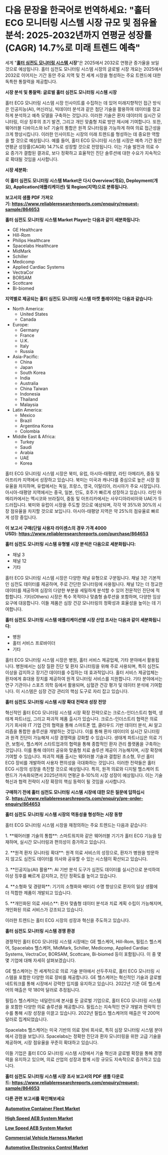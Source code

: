 <p><h1>다음 문장을 한국어로 번역하세요:  
"홀터 ECG 모니터링 시스템 시장 규모 및 점유율 분석: 2025-2032년까지 연평균 성장률(CAGR) 14.7%로 미래 트렌드 예측"</h1></p><p>세계 "<strong><a href="https://www.reliableresearchreports.com/holter-ecg-monitoring-system-r864653?utm_campaign=106&utm_medium=8&utm_source=Github&utm_content=ia&utm_term=24012025&utm_id=holter-ecg-monitoring-system">홀터 심전도 모니터링 시스템&nbsp;</a></strong><strong>시장</strong>"은 2025에서 2032로 연평균 증가율을 보일 것으로 예상됩니다. 홀터 심전도 모니터링 시스템 시장의 글로벌 시장 개요는 2025에서 2032로 이어지는 기간 동안 주요 지역 및 전 세계 시장을 형성하는 주요 트렌드에 대한 독특한 통찰력을 제공합니다.</p>
<p><strong>시장 분석 및 통찰력: 글로벌 홀터 심전도 모니터링 시스템 시장</strong></p>
<p><p>홀터 ECG 모니터링 시스템 시장 인사이트를 수집하는 데 있어 미래지향적인 접근 방식은 인공지능(AI), 머신러닝, 빅데이터 분석과 같은 첨단 기술을 활용하여 데이터를 정교하게 분석하고 예측 모델을 구축하는 것입니다. 이러한 기술은 환자 데이터의 실시간 모니터링, 이상 징후의 조기 발견, 그리고 개인 맞춤형 치료 방안 제시에 기여합니다. 또한, 웨어러블 디바이스와 IoT 기술의 통합은 원격 모니터링을 가능하게 하여 의료 접근성을 크게 향상시킵니다. 이러한 인사이트는 시장의 미래 트렌드를 형성하는 데 중요한 역할을 할 것으로 예상됩니다. 예를 들어, 홀터 ECG 모니터링 시스템 시장은 예측 기간 동안 연평균 성장률(CAGR) 14.7%로 성장할 것으로 전망됩니다. 이는 기술 발전과 의료 수요 증가가 결합된 결과로, 보다 정확하고 효율적인 진단 솔루션에 대한 수요가 지속적으로 확대될 것임을 시사합니다.</p><a href="%7CAUTHORITHY_DOMAIN_URL%7C?utm_campaign=106&utm_medium=8&utm_source=Github&utm_content=ia&utm_term=24012025&utm_id=holter-ecg-monitoring-system"></a></p>
<p><strong>시장 세분화:</strong></p>
<p><strong>이 홀터 심전도 모니터링 시스템 Market은 다시 Overview(개요), Deployment(개요), Application(애플리케이션) 및 Region(지역)으로 분류됩니다.</strong></p>
<p><strong>보고서의 샘플 PDF 가져오기:&nbsp;<a href="https://www.reliableresearchreports.com/enquiry/request-sample/864653?utm_campaign=106&utm_medium=8&utm_source=Github&utm_content=ia&utm_term=24012025&utm_id=holter-ecg-monitoring-system">https://www.reliableresearchreports.com/enquiry/request-sample/864653</a></strong><strong></strong></p>
<p><strong>홀터 심전도 모니터링 시스템 Market Player는 다음과 같이 세분화됩니다:</strong></p>
<p><ul><li>GE Healthcare</li><li>Hill-Rom</li><li>Philips Healthcare</li><li>Spacelabs Healthcare</li><li>MidMark</li><li>Schiller</li><li>Medicomp</li><li>Applied Cardiac Systems</li><li>VectraCor</li><li>BORSAM</li><li>Scottcare</li><li>Bi-biomed</li></ul></p>
<p><strong>지역별로 제공되는 홀터 심전도 모니터링 시스템 마켓 플레이어는 다음과 같습니다:</strong></p>
<p><ul>
    <li>
        North America:
        <ul>
            <li>United States</li>
            <li>Canada</li>
        </ul>
    </li>
    <li>
        Europe:
        <ul>
            <li>Germany</li>
            <li>France</li>
            <li>U.K.</li>
            <li>Italy</li>
            <li>Russia</li>
        </ul>
    </li>
    <li>
        Asia-Pacific:
        <ul>
            <li>China</li>
            <li>Japan</li>
            <li>South Korea</li>
            <li>India</li>
            <li>Australia</li>
            <li>China Taiwan</li>
            <li>Indonesia</li>
            <li>Thailand</li>
            <li>Malaysia</li>
        </ul>
    </li>
    <li>
        Latin America:
        <ul>
            <li>Mexico</li>
            <li>Brazil</li>
            <li>Argentina Korea</li>
            <li>Colombia</li>
        </ul>
    </li>
    <li>
        Middle East & Africa:
        <ul>
            <li>Turkey</li>
            <li>Saudi</li>
            <li>Arabia</li>
            <li>UAE</li>
            <li>Korea</li>
        </ul>
    </li>
    </ul></p>
<p><p>홀터 ECG 모니터링 시스템 시장은 북미, 유럽, 아시아-태평양, 라틴 아메리카, 중동 및 아프리카 지역에서 성장하고 있습니다. 북미는 미국과 캐나다를 중심으로 높은 시장 점유율을 차지하며, 유럽에서는 독일, 프랑스, 영국, 이탈리아, 러시아가 주요 시장입니다. 아시아-태평양 지역에서는 중국, 일본, 인도, 호주가 빠르게 성장하고 있습니다. 라틴 아메리카에서는 멕시코와 브라질이, 중동 및 아프리카에서는 사우디아라비아와 UAE가 두드러집니다. 북미와 유럽이 시장을 주도할 것으로 예상되며, 각각 약 35%와 30%의 시장 점유율을 차지할 것으로 보입니다. 아시아-태평양 지역은 약 25%의 점유율로 빠르게 성장 중입니다.</p></p>
<p><strong>이 보고서 구매(단일 사용자 라이센스의 경우 가격 4000 USD):&nbsp;<a href="https://www.reliableresearchreports.com/purchase/864653?utm_campaign=106&utm_medium=8&utm_source=Github&utm_content=ia&utm_term=24012025&utm_id=holter-ecg-monitoring-system">https://www.reliableresearchreports.com/purchase/864653</a></strong></p>
<p><strong>홀터 심전도 모니터링 시스템 유형별 시장 분석은 다음으로 세분화됩니다:</strong></p>
<p><ul><li>채널 3</li><li>채널 12</li><li>기타</li></ul></p>
<p><p>홀터 ECG 모니터링 시스템 시장은 다양한 채널 유형으로 구분됩니다. 채널 3은 기본적인 심전도 데이터를 제공하며, 주로 간단한 모니터링에 사용됩니다. 채널 12는 더 정교한 데이터를 제공하여 심장의 다양한 부분을 세밀하게 분석할 수 있어 전문적인 진단에 적합합니다. 기타(Others) 시장은 특수 목적이나 맞춤형 솔루션을 포함하며, 다양한 임상 요구에 대응합니다. 이들 제품은 심장 건강 모니터링의 정확성과 효율성을 높이는 데 기여합니다.</p></p>
<p><strong>홀터 심전도 모니터링 시스템 애플리케이션별 시장 산업 조사는 다음과 같이 세분화됩니다:</strong></p>
<p><ul><li>병원</li><li>홀터 서비스 프로바이더</li><li>기타</li></ul></p>
<p><p>홀터 ECG 모니터링 시스템 시장은 병원, 홀터 서비스 제공업체, 기타 분야에서 활용됩니다. 병원에서는 심장 질환 진단 및 환자 모니터링을 위해 주로 사용되며, 특히 심전도 이상을 감지하고 장기간 데이터를 수집하는 데 효과적입니다. 홀터 서비스 제공업체는 환자에게 휴대용 장치를 제공하여 원격 모니터링 서비스를 지원합니다. 기타 분야에서는 연구 기관이나 스포츠 의학 등에서 활용되며, 심혈관 건강 평가 및 데이터 분석에 기여합니다. 이 시스템은 심장 건강 관리의 핵심 도구로 자리 잡고 있습니다.</p></p>
<p><strong>홀터 심전도 모니터링 시스템 시장 확대 전략과 성장 전망</strong></p>
<p><p>혁신적인 홀터 ECG 모니터링 시스템 시장 확장 전략으로는 크로스-인더스트리 협력, 생태계 파트너십, 그리고 파괴적 제품 출시가 있습니다. 크로스-인더스트리 협력은 의료 기기 회사와 IT 기업 간의 협력을 통해 스마트폰 앱, 클라우드 기반 데이터 분석, AI 알고리즘을 통합한 솔루션을 개발하는 것입니다. 이를 통해 환자 데이터의 실시간 모니터링과 원격 진단이 가능해져 시장 경쟁력을 강화할 수 있습니다. 생태계 파트너십은 의료 기관, 보험사, 헬스케어 스타트업과의 협력을 통해 종합적인 환자 관리 플랫폼을 구축하는 것입니다. 이를 통해 데이터 공유와 맞춤형 치료 솔루션 제공이 가능해지며, 시장 확장에 기여할 수 있습니다. 파괴적 제품 출시는 웨어러블 기술과 결합된 초소형, 무선 홀터 ECG 장비를 개발하여 사용자 편의성을 극대화하는 것입니다. 이러한 전략들은 홀터 ECG 시장의 성장을 촉진할 것으로 예상됩니다. 특히, 원격 의료와 디지털 헬스케어 트렌드가 가속화되면서 2025년까지 연평균 8-10%의 시장 성장이 예상됩니다. 이는 기술 혁신과 협력 전략이 시장 확장의 핵심 동력이 될 것임을 시사합니다.</p></p>
<p><strong>구매하기 전에 홀터 심전도 모니터링 시스템 시장에 대한 모든 질문에 답하십시오.&nbsp;<a href="https://www.reliableresearchreports.com/enquiry/pre-order-enquiry/864653?utm_campaign=106&utm_medium=8&utm_source=Github&utm_content=ia&utm_term=24012025&utm_id=holter-ecg-monitoring-system">https://www.reliableresearchreports.com/enquiry/pre-order-enquiry/864653</a></strong><strong></strong></p>
<p><strong>홀터 심전도 모니터링 시스템 시장의 역동성을 형성하는 시장 동향</strong></p>
<p><p>홀터 ECG 모니터링 시스템 시장을 재정의하는 주요 트렌드는 다음과 같습니다:</p><p>1. **웨어러블 기술의 통합**: 스마트워치와 같은 웨어러블 기기가 홀터 ECG 기능을 탑재하며, 실시간 모니터링과 편의성이 증가하고 있습니다.</p><p>2. **원격 환자 모니터링 확대**: 원격 의료 서비스의 성장으로, 환자가 병원을 방문하지 않고도 심전도 데이터를 의사와 공유할 수 있는 시스템이 확산되고 있습니다.</p><p>3. **인공지능(AI) 활용**: AI 기반 분석 도구가 심전도 데이터를 실시간으로 분석하여 이상 징후를 빠르게 감지하고, 진단 정확도를 높이고 있습니다.</p><p>4. **소형화 및 경량화**: 기기의 소형화와 배터리 수명 향상으로 환자의 일상 생활에 더 적합한 제품이 개발되고 있습니다.</p><p>5. **개인화된 의료 서비스**: 환자 맞춤형 데이터 분석과 치료 계획 수립이 가능해지며, 개인화된 의료 서비스가 강조되고 있습니다.</p><p>이러한 트렌드는 홀터 ECG 시장의 성장과 혁신을 주도하고 있습니다.</p></p>
<p><strong>홀터 심전도 모니터링 시스템 경쟁 환경</strong></p>
<p><p>경쟁적인 홀터 ECG 모니터링 시스템 시장에는 GE 헬스케어, Hill-Rom, 필립스 헬스케어, Spacelabs 헬스케어, MidMark, Schiller, Medicomp, Applied Cardiac Systems, VectraCor, BORSAM, Scottcare, Bi-biomed 등이 포함됩니다. 이 중 몇몇 기업에 대해 자세히 살펴보겠습니다.</p><p>GE 헬스케어는 전 세계적으로 의료 기술 분야에서 선두주자로, 홀터 ECG 모니터링 시스템을 포함한 다양한 의료 장비를 제공합니다. GE 헬스케어는 혁신적인 기술과 글로벌 네트워크를 통해 시장에서 강력한 입지를 유지하고 있습니다. 2022년 기준 GE 헬스케어의 매출은 약 180억 달러로 추정됩니다.</p><p>필립스 헬스케어는 네덜란드에 본사를 둔 글로벌 기업으로, 홀터 ECG 모니터링 시스템을 포함한 다양한 의료 솔루션을 제공합니다. 필립스는 지속적인 연구 개발과 전략적 인수를 통해 시장 성장을 이끌고 있습니다. 2022년 필립스 헬스케어의 매출은 약 200억 달러로 집계되었습니다.</p><p>Spacelabs 헬스케어는 미국 기반의 의료 장비 회사로, 특히 심장 모니터링 시스템 분야에서 강점을 보입니다. Spacelabs는 정확한 진단과 환자 모니터링을 위한 고급 기술을 제공하며, 시장 점유율을 꾸준히 확대하고 있습니다.</p><p>이들 기업은 홀터 ECG 모니터링 시스템 시장에서 기술 혁신과 글로벌 확장을 통해 경쟁력을 유지하고 있으며, 의료 산업의 성장과 함께 시장 규모도 지속적으로 증가하고 있습니다.</p></p>
<p><strong>홀터 심전도 모니터링 시스템 시장 조사 보고서의 PDF 샘플 다운로드:&nbsp;<a href="https://www.reliableresearchreports.com/enquiry/request-sample/864653?utm_campaign=106&utm_medium=8&utm_source=Github&utm_content=ia&utm_term=24012025&utm_id=holter-ecg-monitoring-system">https://www.reliableresearchreports.com/enquiry/request-sample/864653</a></strong></p>
<p><strong></strong></p>
<p><strong></strong></p>
<p><strong></strong></p>
<p><strong></strong></p>
<p><strong>다른 관련 보고서를 확인해보세요</strong></p>
<p><strong><p><a href="https://github.com/nathandecarvalho/Market-Research-Report-List-5/blob/main/automotive-container-fleet-market.md?utm_campaign=106&utm_medium=8&utm_source=Github&utm_content=ia&utm_term=24012025&utm_id=holter-ecg-monitoring-system">Automotive Container Fleet Market</a></p><p><a href="https://github.com/ParvinKhatun77/Market-Research-Report-List-1/blob/main/high-speed-aeb-system-market.md?utm_campaign=106&utm_medium=8&utm_source=Github&utm_content=ia&utm_term=24012025&utm_id=holter-ecg-monitoring-system">High Speed AEB System Market</a></p><p><a href="https://github.com/abbislposival/Market-Research-Report-List-1/blob/main/low-speed-aeb-system-market.md?utm_campaign=106&utm_medium=8&utm_source=Github&utm_content=ia&utm_term=24012025&utm_id=holter-ecg-monitoring-system">Low Speed AEB System Market</a></p><p><a href="https://github.com/stephaniwo144/Market-Research-Report-List-1/blob/main/commercial-vehicle-harness-market.md?utm_campaign=106&utm_medium=8&utm_source=Github&utm_content=ia&utm_term=24012025&utm_id=holter-ecg-monitoring-system">Commercial Vehicle Harness Market</a></p><p><a href="https://github.com/DixieGrimes/Market-Research-Report-List-1/blob/main/automotive-electronics-control-market.md?utm_campaign=106&utm_medium=8&utm_source=Github&utm_content=ia&utm_term=24012025&utm_id=holter-ecg-monitoring-system">Automotive Electronics Control Market</a></p></strong></p>